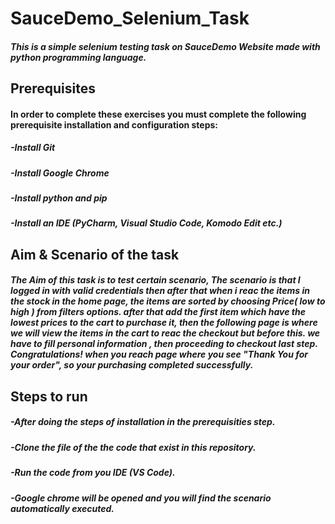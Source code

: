 # SauceDemo_Selenium_Task
##### This is a simple selenium testing task on SauceDemo Website made with python programming language.

## Prerequisites
#### In order to complete these exercises you must complete the following prerequisite installation and configuration steps:

##### -Install Git
##### -Install Google Chrome
##### -Install python and pip
##### -Install an IDE (PyCharm, Visual Studio Code, Komodo Edit etc.)

## Aim & Scenario of the task

##### The Aim of this task is to test certain scenario, The scenario is that I logged in with valid credentials then after that when i reac the items in the stock in the home page, the items are sorted by choosing Price( low to high ) from filters options. after that add the first item which have the lowest prices to the cart to purchase it, then the following page is where we will view the items in the cart to reac the checkout but before this. we have to fill personal information , then proceeding to checkout last step. Congratulations! when you reach page where you see "Thank You for your order", so your purchasing completed successfully.

## Steps to run

##### -After doing the steps of installation in the prerequisities step.
##### -Clone the file of the the code that exist in this repository.
##### -Run the code from you IDE (VS Code).
##### -Google chrome will be opened and you will find the scenario automatically executed.



